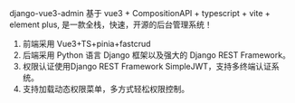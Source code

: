 django-vue3-admin 基于 vue3 + CompositionAPI + typescript + vite + element plus, 是一款全栈，快速，开源的后台管理系统！
1. 前端采用 Vue3+TS+pinia+fastcrud
2. 后端采用 Python 语言 Django 框架以及强大的 Django REST Framework。
3. 权限认证使用Django REST Framework SimpleJWT，支持多终端认证系统。
4. 支持加载动态权限菜单，多方式轻松权限控制。